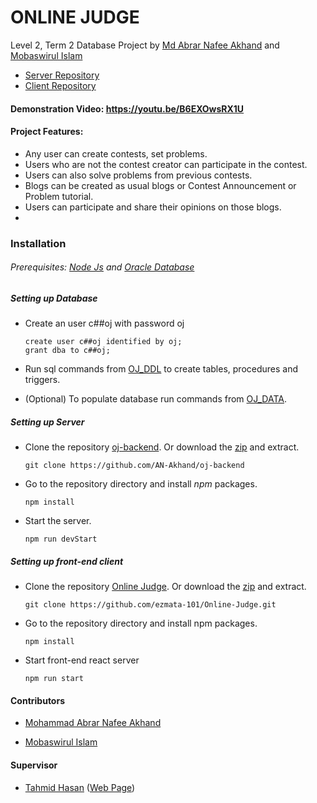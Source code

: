 # ONLINE JUDGE

Level 2, Term 2 Database Project by [Md Abrar Nafee Akhand](https://github.com/AN-Akhand) and [Mobaswirul Islam](https://github.com/ezmata-101)

- [Server Repository](https://github.com/AN-Akhand/oj-backend)
- [Client Repository](https://github.com/ezmata-101/Online-Judge)

#### Demonstration Video: https://youtu.be/B6EXOwsRX1U

#### Project Features:

- Any user can create contests, set problems.
- Users who are not the contest creator can participate in the contest.
- Users can also solve problems from previous contests.
- Blogs can be created as usual blogs or Contest Announcement or Problem tutorial.
- Users can participate and share their opinions on those blogs.
- 

### Installation

###### Prerequisites: [Node Js](https://nodejs.org/en/download/) and [Oracle Database](https://www.oracle.com/database/technologies/oracle-database-software-downloads.html#19c)

##### Setting up Database

- Create an user c##oj with password oj

  ```shell
  create user c##oj identified by oj;
  grant dba to c##oj;
  ```

- Run sql commands from [OJ_DDL](https://github.com/AN-Akhand/oj-backend/blob/main/sqldumps/OJ_DDL.sql) to create tables, procedures and triggers.

- (Optional) To populate database run commands from [OJ_DATA](https://github.com/AN-Akhand/oj-backend/blob/main/sqldumps/OJ_DATA.sql). 

##### Setting up Server

- Clone the repository [oj-backend](https://github.com/AN-Akhand/oj-backend). Or download the [zip](https://github.com/AN-Akhand/oj-backend/archive/refs/heads/main.zip) and extract.

  ```shell
  git clone https://github.com/AN-Akhand/oj-backend
  ```

- Go to the repository directory and install *npm* packages.

  ```shell
  npm install
  ```

- Start the server.

  ```shell
  npm run devStart
  ```



##### Setting up front-end client

- Clone the repository [Online Judge](https://github.com/ezmata-101/Online-Judge). Or download the [zip](https://github.com/ezmata-101/Online-Judge/archive/refs/heads/master.zip) and extract.

  ```shell
  git clone https://github.com/ezmata-101/Online-Judge.git
  ```

- Go to the repository directory and install npm packages.

  ```shell
  npm install
  ```

- Start front-end react server

  ```shell
  npm run start
  ```



#### Contributors

- [Mohammad Abrar Nafee Akhand](https://github.com/AN-Akhand)

- [Mobaswirul Islam](https://github.com/ezmata-101)


#### Supervisor

- [Tahmid Hasan](https://cse.buet.ac.bd/faculty_list/detail/tahmid) ([Web Page](https://tahmid04.github.io/))